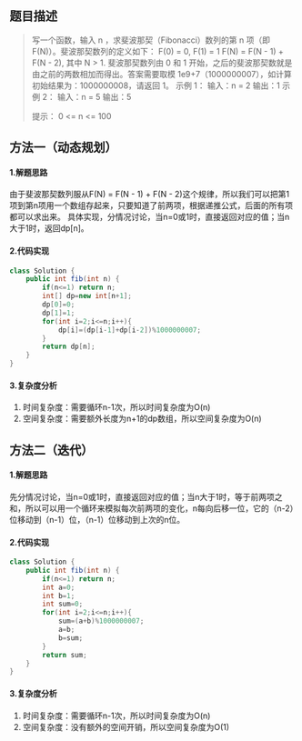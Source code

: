 ## 题目描述
> 写一个函数，输入 n ，求斐波那契（Fibonacci）数列的第 n 项（即 F(N)）。斐波那契数列的定义如下： F(0) = 0,   F(1) = 1 F(N) = F(N - 1) + F(N - 2), 其中 N > 1. 斐波那契数列由 0 和 1 开始，之后的斐波那契数就是由之前的两数相加而得出。答案需要取模 1e9+7（1000000007），如计算初始结果为：1000000008，请返回 1。
> 示例 1：
> 输入：n = 2 
> 输出：1 
> 示例 2：
> 输入：n = 5 
> 输出：5  
>
> 提示： 0 <= n <= 100
## 方法一（动态规划）
#### 1.解题思路
由于斐波那契数列服从F(N) = F(N - 1) + F(N - 2)这个规律，所以我们可以把第1项到第n项用一个数组存起来，只要知道了前两项，根据递推公式，后面的所有项都可以求出来。
具体实现，分情况讨论，当n=0或1时，直接返回对应的值；当n大于1时，返回dp[n]。
#### 2.代码实现

```java
class Solution {
    public int fib(int n) {
        if(n<=1) return n;
        int[] dp=new int[n+1];
        dp[0]=0;
        dp[1]=1;
        for(int i=2;i<=n;i++){
            dp[i]=(dp[i-1]+dp[i-2])%1000000007;
        }
        return dp[n];
    }
}
```
#### 3.复杂度分析
  1. 时间复杂度：需要循环n-1次，所以时间复杂度为O(n) 
  2. 空间复杂度：需要额外长度为n+1的dp数组，所以空间复杂度为O(n)
## 方法二（迭代）
#### 1.解题思路
先分情况讨论，当n=0或1时，直接返回对应的值；当n大于1时，等于前两项之和，所以可以用一个循环来模拟每次前两项的变化，n每向后移一位，它的（n-2）位移动到（n-1）位，（n-1）位移动到上次的n位。
#### 2.代码实现

```java
class Solution {
    public int fib(int n) {
        if(n<=1) return n;
        int a=0;
        int b=1;
        int sum=0;
        for(int i=2;i<=n;i++){
            sum=(a+b)%1000000007;
            a=b;
            b=sum;
        }
        return sum;
    }
}
```
#### 3.复杂度分析
  1. 时间复杂度：需要循环n-1次，所以时间复杂度为O(n) 
  2. 空间复杂度：没有额外的空间开销，所以空间复杂度为O(1)
